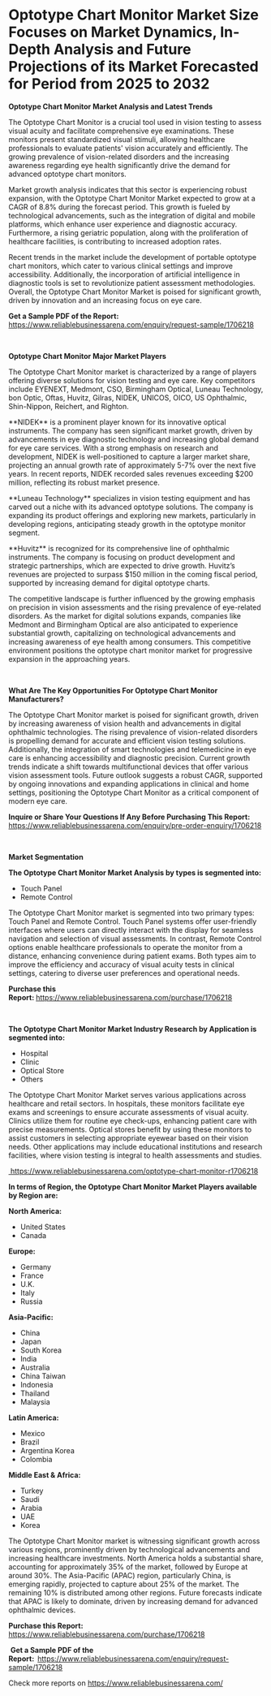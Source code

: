 <p><h1>Optotype Chart Monitor Market Size Focuses on Market Dynamics, In-Depth Analysis and Future Projections of its Market Forecasted for Period from 2025 to 2032</h1></p><p><strong>Optotype Chart Monitor Market Analysis and Latest Trends</strong></p>
<p><p>The Optotype Chart Monitor is a crucial tool used in vision testing to assess visual acuity and facilitate comprehensive eye examinations. These monitors present standardized visual stimuli, allowing healthcare professionals to evaluate patients' vision accurately and efficiently. The growing prevalence of vision-related disorders and the increasing awareness regarding eye health significantly drive the demand for advanced optotype chart monitors.</p><p>Market growth analysis indicates that this sector is experiencing robust expansion, with the Optotype Chart Monitor Market expected to grow at a CAGR of 8.8% during the forecast period. This growth is fueled by technological advancements, such as the integration of digital and mobile platforms, which enhance user experience and diagnostic accuracy. Furthermore, a rising geriatric population, along with the proliferation of healthcare facilities, is contributing to increased adoption rates.</p><p>Recent trends in the market include the development of portable optotype chart monitors, which cater to various clinical settings and improve accessibility. Additionally, the incorporation of artificial intelligence in diagnostic tools is set to revolutionize patient assessment methodologies. Overall, the Optotype Chart Monitor Market is poised for significant growth, driven by innovation and an increasing focus on eye care.</p></p>
<p><strong>Get a Sample PDF of the Report:&nbsp;</strong> <a href="https://www.reliablebusinessarena.com/enquiry/request-sample/1706218?utm_campaign=2133&utm_medium=2&utm_source=Github&utm_content=ia&utm_term=27032025&utm_id=optotype-chart-monitor">https://www.reliablebusinessarena.com/enquiry/request-sample/1706218</a></p>
<p>&nbsp;</p>
<p><strong>Optotype Chart Monitor Major Market Players</strong></p>
<p><p>The Optotype Chart Monitor market is characterized by a range of players offering diverse solutions for vision testing and eye care. Key competitors include EYENEXT, Medmont, CSO, Birmingham Optical, Luneau Technology, bon Optic, Oftas, Huvitz, Gilras, NIDEK, UNICOS, OICO, US Ophthalmic, Shin-Nippon, Reichert, and Righton.</p><p>**NIDEK** is a prominent player known for its innovative optical instruments. The company has seen significant market growth, driven by advancements in eye diagnostic technology and increasing global demand for eye care services. With a strong emphasis on research and development, NIDEK is well-positioned to capture a larger market share, projecting an annual growth rate of approximately 5-7% over the next five years. In recent reports, NIDEK recorded sales revenues exceeding $200 million, reflecting its robust market presence.</p><p>**Luneau Technology** specializes in vision testing equipment and has carved out a niche with its advanced optotype solutions. The company is expanding its product offerings and exploring new markets, particularly in developing regions, anticipating steady growth in the optotype monitor segment.</p><p>**Huvitz** is recognized for its comprehensive line of ophthalmic instruments. The company is focusing on product development and strategic partnerships, which are expected to drive growth. Huvitz’s revenues are projected to surpass $150 million in the coming fiscal period, supported by increasing demand for digital optotype charts.</p><p>The competitive landscape is further influenced by the growing emphasis on precision in vision assessments and the rising prevalence of eye-related disorders. As the market for digital solutions expands, companies like Medmont and Birmingham Optical are also anticipated to experience substantial growth, capitalizing on technological advancements and increasing awareness of eye health among consumers. This competitive environment positions the optotype chart monitor market for progressive expansion in the approaching years.</p></p>
<p>&nbsp;</p>
<p><strong>What Are The Key Opportunities For Optotype Chart Monitor Manufacturers?</strong></p>
<p><p>The Optotype Chart Monitor market is poised for significant growth, driven by increasing awareness of vision health and advancements in digital ophthalmic technologies. The rising prevalence of vision-related disorders is propelling demand for accurate and efficient vision testing solutions. Additionally, the integration of smart technologies and telemedicine in eye care is enhancing accessibility and diagnostic precision. Current growth trends indicate a shift towards multifunctional devices that offer various vision assessment tools. Future outlook suggests a robust CAGR, supported by ongoing innovations and expanding applications in clinical and home settings, positioning the Optotype Chart Monitor as a critical component of modern eye care.</p></p>
<p><strong>Inquire or Share Your Questions If Any Before Purchasing This Report:</strong> <a href="https://www.reliablebusinessarena.com/enquiry/pre-order-enquiry/1706218?utm_campaign=2133&utm_medium=2&utm_source=Github&utm_content=ia&utm_term=27032025&utm_id=optotype-chart-monitor">https://www.reliablebusinessarena.com/enquiry/pre-order-enquiry/1706218</a></p>
<p>&nbsp;</p>
<p><strong>Market Segmentation</strong></p>
<p><strong>The Optotype Chart Monitor Market Analysis by types is segmented into:</strong></p>
<p><ul><li>Touch Panel</li><li>Remote Control</li></ul></p>
<p><p>The Optotype Chart Monitor market is segmented into two primary types: Touch Panel and Remote Control. Touch Panel systems offer user-friendly interfaces where users can directly interact with the display for seamless navigation and selection of visual assessments. In contrast, Remote Control options enable healthcare professionals to operate the monitor from a distance, enhancing convenience during patient exams. Both types aim to improve the efficiency and accuracy of visual acuity tests in clinical settings, catering to diverse user preferences and operational needs.</p></p>
<p><strong>Purchase this Report:&nbsp;</strong><a href="https://www.reliablebusinessarena.com/purchase/1706218?utm_campaign=2133&utm_medium=2&utm_source=Github&utm_content=ia&utm_term=27032025&utm_id=optotype-chart-monitor">https://www.reliablebusinessarena.com/purchase/1706218</a></p>
<p>&nbsp;</p>
<p><strong>The Optotype Chart Monitor Market Industry Research by Application is segmented into:</strong></p>
<p><ul><li>Hospital</li><li>Clinic</li><li>Optical Store</li><li>Others</li></ul></p>
<p><p>The Optotype Chart Monitor Market serves various applications across healthcare and retail sectors. In hospitals, these monitors facilitate eye exams and screenings to ensure accurate assessments of visual acuity. Clinics utilize them for routine eye check-ups, enhancing patient care with precise measurements. Optical stores benefit by using these monitors to assist customers in selecting appropriate eyewear based on their vision needs. Other applications may include educational institutions and research facilities, where vision testing is integral to health assessments and studies.</p></p>
<p><a href="https://www.reliablebusinessarena.com/optotype-chart-monitor-r1706218?utm_campaign=2133&utm_medium=2&utm_source=Github&utm_content=ia&utm_term=27032025&utm_id=optotype-chart-monitor">&nbsp;https://www.reliablebusinessarena.com/optotype-chart-monitor-r1706218</a></p>
<p><strong>In terms of Region, the Optotype Chart Monitor Market Players available by Region are:</strong></p>
<p>
    <p> <strong> North America: </strong>
        <ul>
            <li>United States</li>
            <li>Canada</li>
        </ul>
        </p> 
    <p> <strong> Europe: </strong>
        <ul>
            <li>Germany</li>
            <li>France</li>
            <li>U.K.</li>
            <li>Italy</li>
            <li>Russia</li>
        </ul>
        </p> 
    <p> <strong> Asia-Pacific: </strong>
        <ul>
            <li>China</li>
            <li>Japan</li>
            <li>South Korea</li>
            <li>India</li>
            <li>Australia</li>
            <li>China Taiwan</li>
            <li>Indonesia</li>
            <li>Thailand</li>
            <li>Malaysia</li>
        </ul>
        </p> 
    <p> <strong> Latin America: </strong>
        <ul>
            <li>Mexico</li>
            <li>Brazil</li>
            <li>Argentina Korea</li>
            <li>Colombia</li>
        </ul>
        </p> 
    <p> <strong> Middle East & Africa: </strong>
        <ul>
            <li>Turkey</li>
            <li>Saudi</li>
            <li>Arabia</li>
            <li>UAE</li>
            <li>Korea</li>
        </ul>
    </p>
    </p>
<p><p>The Optotype Chart Monitor market is witnessing significant growth across various regions, prominently driven by technological advancements and increasing healthcare investments. North America holds a substantial share, accounting for approximately 35% of the market, followed by Europe at around 30%. The Asia-Pacific (APAC) region, particularly China, is emerging rapidly, projected to capture about 25% of the market. The remaining 10% is distributed among other regions. Future forecasts indicate that APAC is likely to dominate, driven by increasing demand for advanced ophthalmic devices.</p></p>
<p><strong>Purchase this Report: </strong><a href="https://www.reliablebusinessarena.com/purchase/1706218?utm_campaign=2133&utm_medium=2&utm_source=Github&utm_content=ia&utm_term=27032025&utm_id=optotype-chart-monitor">https://www.reliablebusinessarena.com/purchase/1706218</a></p>
<p>&nbsp;<strong>Get a Sample PDF of the Report:&nbsp;&nbsp;</strong><a href="https://www.reliablebusinessarena.com/enquiry/request-sample/1706218?utm_campaign=2133&utm_medium=2&utm_source=Github&utm_content=ia&utm_term=27032025&utm_id=optotype-chart-monitor">https://www.reliablebusinessarena.com/enquiry/request-sample/1706218</a></p>
<p><strong></strong></p>
<p>Check more reports on <a href="https://www.reliablebusinessarena.com/?utm_campaign=2133&utm_medium=2&utm_source=Github&utm_content=ia&utm_term=27032025&utm_id=optotype-chart-monitor">https://www.reliablebusinessarena.com/</a></p>
